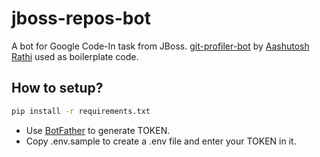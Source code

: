 # jboss-repos-bot

A bot for Google Code-In task from JBoss.
[git-profiler-bot](https://github.com/aashutoshrathi/git-profiler-bot) by [Aashutosh Rathi](https://github.com/aashutoshrathi) used as boilerplate code.

## How to setup?

```sh
pip install -r requirements.txt
```

- Use [BotFather](https://telegram.me/BotFather) to generate TOKEN.
- Copy .env.sample to create a .env file and enter your TOKEN in it.


